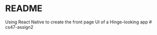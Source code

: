 # README 
Using React Native to create the front page UI of a Hinge-looking app
#   c s 4 7 - a s s i g n 2  
 